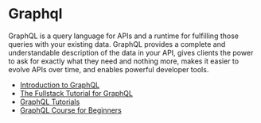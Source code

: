 # Graphql

GraphQL is a query language for APIs and a runtime for fulfilling those queries with your existing data. GraphQL provides a complete and understandable description of the data in your API, gives clients the power to ask for exactly what they need and nothing more, makes it easier to evolve APIs over time, and enables powerful developer tools.

- [Introduction to GraphQL](https://graphql.org/learn/)
- [The Fullstack Tutorial for GraphQL](https://www.howtographql.com/)
- [GraphQL Tutorials](https://odyssey.apollographql.com/)
- [GraphQL Course for Beginners](https://www.youtube.com/watch?v=ed8SzALpx1Q)
